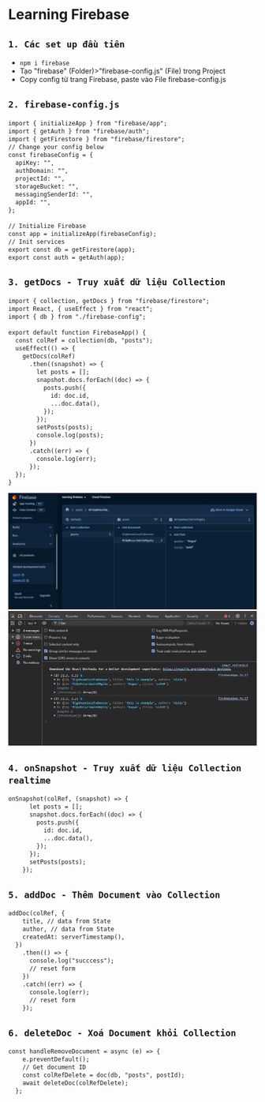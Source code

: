# Learning Firebase

## `1. Các set up đầu tiên `

- `npm i firebase`
- Tạo "firebase" (Folder)>"firebase-config.js" (File) trong Project
- Copy config từ trang Firebase, paste vào File firebase-config.js

## `2. firebase-config.js`

```
import { initializeApp } from "firebase/app";
import { getAuth } from "firebase/auth";
import { getFirestore } from "firebase/firestore";
// Change your config below
const firebaseConfig = {
  apiKey: "",
  authDomain: "",
  projectId: "",
  storageBucket: "",
  messagingSenderId: "",
  appId: "",
};

// Initialize Firebase
const app = initializeApp(firebaseConfig);
// Init services
export const db = getFirestore(app);
export const auth = getAuth(app);

```

## `3. getDocs - Truy xuất dữ liệu Collection`

```
import { collection, getDocs } from "firebase/firestore";
import React, { useEffect } from "react";
import { db } from "./firebase-config";

export default function FirebaseApp() {
  const colRef = collection(db, "posts");
  useEffect(() => {
    getDocs(colRef)
      .then((snapshot) => {
        let posts = [];
        snapshot.docs.forEach((doc) => {
          posts.push({
            id: doc.id,
            ...doc.data(),
          });
        });
        setPosts(posts);
        console.log(posts);
      })
      .catch((err) => {
        console.log(err);
      });
  });
}
```

![.](assets/1.PNG)
![.](assets/2.PNG)

## `4. onSnapshot - Truy xuất dữ liệu Collection realtime`

```
onSnapshot(colRef, (snapshot) => {
      let posts = [];
      snapshot.docs.forEach((doc) => {
        posts.push({
          id: doc.id,
          ...doc.data(),
        });
      });
      setPosts(posts);
    });
```

## `5. addDoc - Thêm Document vào Collection`

```
addDoc(colRef, {
    title, // data from State
    author, // data from State
    createdAt: serverTimestamp(),
  })
    .then(() => {
      console.log("succcess");
      // reset form
    })
    .catch((err) => {
      console.log(err);
      // reset form
    });
```

## `6. deleteDoc - Xoá Document khỏi Collection`

```
const handleRemoveDocument = async (e) => {
    e.preventDefault();
    // Get document ID
    const colRefDelete = doc(db, "posts", postId);
    await deleteDoc(colRefDelete);
  };
```
